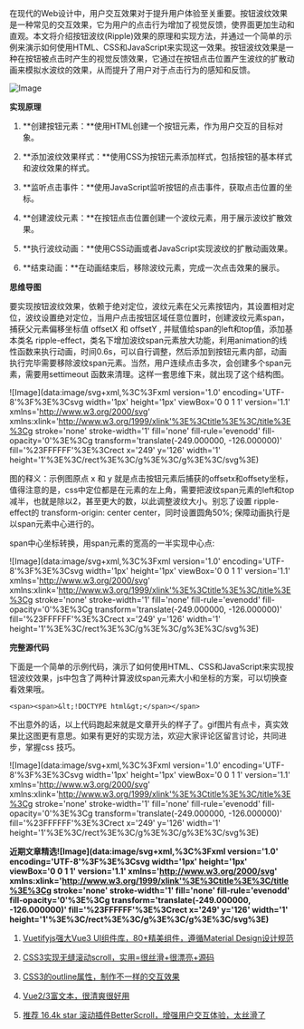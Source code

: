 在现代的Web设计中，用户交互效果对于提升用户体验至关重要。按钮波纹效果是一种常见的交互效果，它为用户的点击行为增加了视觉反馈，使界面更加生动和直观。本文将介绍按钮波纹(Ripple)效果的原理和实现方法，并通过一个简单的示例来演示如何使用HTML、CSS和JavaScript来实现这一效果。按钮波纹效果是一种在按钮被点击时产生的视觉反馈效果，它通过在按钮点击位置产生波纹的扩散动画来模拟水波纹的效果，从而提升了用户对于点击行为的感知和反馈。

![Image](https://mmbiz.qpic.cn/mmbiz_gif/ODiaMNroZ9t9uwVClwRyWJKCfHsS3yTmyTYIozxyHzl8KKJVCicNmBhZFp3zQDDQZNlztL0hP24iboeB7OvDwuMtA/640?wx_fmt=gif&from=appmsg&tp=webp&wxfrom=5&wx_lazy=1)

**实现原理**

1.  **创建按钮元素：**使用HTML创建一个按钮元素，作为用户交互的目标对象。
    
2.  **添加波纹效果样式：**使用CSS为按钮元素添加样式，包括按钮的基本样式和波纹效果的样式。
    
3.  **监听点击事件：**使用JavaScript监听按钮的点击事件，获取点击位置的坐标。
    
4.  **创建波纹元素：**在按钮点击位置创建一个波纹元素，用于展示波纹扩散效果。
    
5.  **执行波纹动画：**使用CSS动画或者JavaScript实现波纹的扩散动画效果。
    
6.  **结束动画：**在动画结束后，移除波纹元素，完成一次点击效果的展示。
    

**思维导图**

要实现按钮波纹效果，依赖于绝对定位，波纹元素在父元素按钮内，其设置相对定位，波纹设置绝对定位，当用户点击按钮区域任意位置时，创建波纹元素span，捕获父元素偏移坐标值 offsetX 和 offsetY , 并赋值给span的left和top值，添加基本类名 ripple-effect，类名下增加波纹span元素放大功能，利用animation的线性函数来执行动画，时间0.6s，可以自行调整，然后添加到按钮元素内部，动画执行完毕需要移除波纹span元素。当然，用户连续点击多次，会创建多个span元素，需要用settimeout 函数来清理。这样一套思维下来，就出现了这个结构图。

![Image](data:image/svg+xml,%3C%3Fxml version='1.0' encoding='UTF-8'%3F%3E%3Csvg width='1px' height='1px' viewBox='0 0 1 1' version='1.1' xmlns='http://www.w3.org/2000/svg' xmlns:xlink='http://www.w3.org/1999/xlink'%3E%3Ctitle%3E%3C/title%3E%3Cg stroke='none' stroke-width='1' fill='none' fill-rule='evenodd' fill-opacity='0'%3E%3Cg transform='translate(-249.000000, -126.000000)' fill='%23FFFFFF'%3E%3Crect x='249' y='126' width='1' height='1'%3E%3C/rect%3E%3C/g%3E%3C/g%3E%3C/svg%3E)

图的释义：示例图原点 x 和 y 就是点击按钮元素后捕获的offsetx和offsety坐标，值得注意的是，css中定位都是在元素的左上角，需要把波纹span元素的left和top减半，也就是除以2，甚至更大的数，以此调整波纹大小。别忘了设置 ripple-effect的 transform-origin: center center，同时设置圆角50%; 保障动画执行是以span元素中心进行的。

span中心坐标转换，用span元素的宽高的一半实现中心点:  

![Image](data:image/svg+xml,%3C%3Fxml version='1.0' encoding='UTF-8'%3F%3E%3Csvg width='1px' height='1px' viewBox='0 0 1 1' version='1.1' xmlns='http://www.w3.org/2000/svg' xmlns:xlink='http://www.w3.org/1999/xlink'%3E%3Ctitle%3E%3C/title%3E%3Cg stroke='none' stroke-width='1' fill='none' fill-rule='evenodd' fill-opacity='0'%3E%3Cg transform='translate(-249.000000, -126.000000)' fill='%23FFFFFF'%3E%3Crect x='249' y='126' width='1' height='1'%3E%3C/rect%3E%3C/g%3E%3C/g%3E%3C/svg%3E)

**完整源代码**

下面是一个简单的示例代码，演示了如何使用HTML、CSS和JavaScript来实现按钮波纹效果，js中包含了两种计算波纹span元素大小和坐标的方案，可以切换查看效果哦。

```
<span><span>&lt;!DOCTYPE html&gt;</span></span>
```

不出意外的话，以上代码跑起来就是文章开头的样子了。gif图片有点卡，真实效果比这图更有意思。如果有更好的实现方法，欢迎大家评论区留言讨论，共同进步，掌握css 技巧。  

![Image](data:image/svg+xml,%3C%3Fxml version='1.0' encoding='UTF-8'%3F%3E%3Csvg width='1px' height='1px' viewBox='0 0 1 1' version='1.1' xmlns='http://www.w3.org/2000/svg' xmlns:xlink='http://www.w3.org/1999/xlink'%3E%3Ctitle%3E%3C/title%3E%3Cg stroke='none' stroke-width='1' fill='none' fill-rule='evenodd' fill-opacity='0'%3E%3Cg transform='translate(-249.000000, -126.000000)' fill='%23FFFFFF'%3E%3Crect x='249' y='126' width='1' height='1'%3E%3C/rect%3E%3C/g%3E%3C/g%3E%3C/svg%3E)

**近期文章精选![Image](data:image/svg+xml,%3C%3Fxml version='1.0' encoding='UTF-8'%3F%3E%3Csvg width='1px' height='1px' viewBox='0 0 1 1' version='1.1' xmlns='http://www.w3.org/2000/svg' xmlns:xlink='http://www.w3.org/1999/xlink'%3E%3Ctitle%3E%3C/title%3E%3Cg stroke='none' stroke-width='1' fill='none' fill-rule='evenodd' fill-opacity='0'%3E%3Cg transform='translate(-249.000000, -126.000000)' fill='%23FFFFFF'%3E%3Crect x='249' y='126' width='1' height='1'%3E%3C/rect%3E%3C/g%3E%3C/g%3E%3C/svg%3E)**  

1.  [Vuetifyjs强大Vue3 UI组件库，80+精美组件，遵循Material Design设计规范](http://mp.weixin.qq.com/s?__biz=MzI5NDc2NjY0NQ==&mid=2247485444&idx=1&sn=d233fbc6582716be97cd2203bcbe5fc7&chksm=ec5c995edb2b10486d513ec9afca31d16377a898ed323dd100f9f965a06c748b22edd416eda2&scene=21#wechat_redirect)  
    
2.  [CSS3实现无缝滚动scroll，实用=很丝滑+很漂亮+源码](http://mp.weixin.qq.com/s?__biz=MzI5NDc2NjY0NQ==&mid=2247485431&idx=1&sn=d05fd110eed24a388d2f627cf478fce6&chksm=ec5c96addb2b1fbb0e7445bd298eef274779dc7c76ea431edd9207ca728f32b8a740bb2b76b3&scene=21#wechat_redirect)  
    
3.  [CSS3的outline属性，制作不一样的交互效果](http://mp.weixin.qq.com/s?__biz=MzI5NDc2NjY0NQ==&mid=2247485418&idx=1&sn=47a2b38d77fa3fba5f938eeaed3f1e2d&chksm=ec5c96b0db2b1fa62b4334228ac30ce932d0b100bdd899742c1f9571be328a5a7218b6b2dc92&scene=21#wechat_redirect)
    
4.  [Vue2/3富文本，很清爽很好用](http://mp.weixin.qq.com/s?__biz=MzI5NDc2NjY0NQ==&mid=2247485372&idx=1&sn=ca1c65f63e9abf50f1e0e2033a403bdf&chksm=ec5c96e6db2b1ff0e6c493fc45697e3e3f8581bd9bf8d84d901a615d5a88ca4c3b1fc8ea51d5&scene=21#wechat_redirect)  
    
5.  [推荐 16.4k star 滚动插件BetterScroll，增强用户交互体验，太丝滑了](http://mp.weixin.qq.com/s?__biz=MzI5NDc2NjY0NQ==&mid=2247485349&idx=1&sn=7c86ca0158b8da452bedd55e62c03086&chksm=ec5c96ffdb2b1fe91220ab9f40bddda4ce5e71b197243c5e2e7626da00a6772941940e4e50c2&scene=21#wechat_redirect)